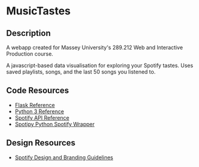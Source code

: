 # MusicTastes

## Description

A webapp created for Massey University's 289.212 Web and Interactive Production course.

A javascript-based data visualisation for exploring your Spotify tastes. Uses saved playlists, songs, and the last 50 songs you listened to.

## Code Resources
- [Flask Reference](https://flask.palletsprojects.com/en/2.0.x/)
- [Python 3 Reference](https://docs.python.org/3/)
- [Spotify API Reference](https://developer.spotify.com/documentation/web-api/reference)
- [Spotipy Python Spotify Wrapper](https://github.com/plamere/spotipy)

## Design Resources
- [Spotify Design and Branding Guidelines](https://developer.spotify.com/documentation/general/design-and-branding/)
